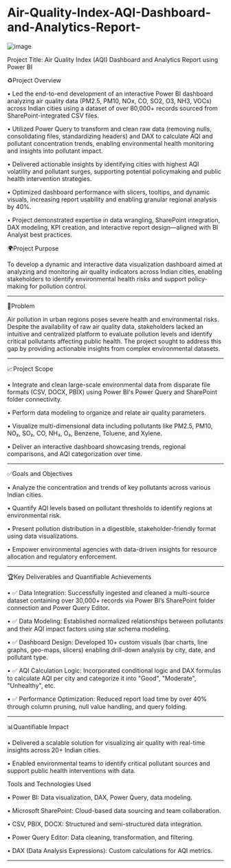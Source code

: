 # Air-Quality-Index-AQI-Dashboard-and-Analytics-Report-

![image](https://github.com/user-attachments/assets/65e90b05-d7b3-4b67-987e-544c59f70188)

Project Title: Air Quality Index (AQI) Dashboard and Analytics Report using Power BI

♻️Project Overview

•	Led the end-to-end development of an interactive Power BI dashboard analyzing air quality data (PM2.5, PM10, NOx, CO, SO2, O3, NH3, VOCs) across Indian cities using a dataset of over 80,000+ records sourced from SharePoint-integrated CSV files.

•	Utilized Power Query to transform and clean raw data (removing nulls, consolidating files, standardizing headers) and DAX to calculate AQI and pollutant concentration trends, enabling environmental health monitoring and insights into pollutant impact.

•	Delivered actionable insights by identifying cities with highest AQI volatility and pollutant surges, supporting potential policymaking and public health intervention strategies.

•	Optimized dashboard performance with slicers, tooltips, and dynamic visuals, increasing report usability and enabling granular regional analysis by 40%.

•	Project demonstrated expertise in data wrangling, SharePoint integration, DAX modeling, KPI creation, and interactive report design—aligned with BI Analyst best practices.


🌍Project Purpose

To develop a dynamic and interactive data visualization dashboard aimed at analyzing and monitoring air quality indicators across Indian cities, enabling stakeholders to identify environmental health risks and support policy-making for pollution control.
________________________________________

🔻Problem

Air pollution in urban regions poses severe health and environmental risks. Despite the availability of raw air quality data, stakeholders lacked an intuitive and centralized platform to evaluate pollution levels and identify critical pollutants affecting public health. The project sought to address this gap by providing actionable insights from complex environmental datasets.
________________________________________

📈Project Scope

•	Integrate and clean large-scale environmental data from disparate file formats (CSV, DOCX, PBIX) using Power BI's Power Query and SharePoint folder connectivity.

•	Perform data modeling to organize and relate air quality parameters.

•	Visualize multi-dimensional data including pollutants like PM2.5, PM10, NO₂, SO₂, CO, NH₃, O₃, Benzene, Toluene, and Xylene.

•	Deliver an interactive dashboard showcasing trends, regional comparisons, and AQI categorization over time.
________________________________________

✅Goals and Objectives

•	Analyze the concentration and trends of key pollutants across various Indian cities.

•	Quantify AQI levels based on pollutant thresholds to identify regions at environmental risk.

•	Present pollution distribution in a digestible, stakeholder-friendly format using data visualizations.

•	Empower environmental agencies with data-driven insights for resource allocation and regulatory enforcement.

________________________________________

🏆Key Deliverables and Quantifiable Achievements

•	✅ Data Integration: Successfully ingested and cleaned a multi-source dataset containing over 30,000+ records via Power BI’s SharePoint folder connection and Power Query Editor.

•	✅ Data Modeling: Established normalized relationships between pollutants and their AQI impact factors using star schema modeling.

•	✅ Dashboard Design: Developed 10+ custom visuals (bar charts, line graphs, geo-maps, slicers) enabling drill-down analysis by city, date, and pollutant type.

•	✅ AQI Calculation Logic: Incorporated conditional logic and DAX formulas to calculate AQI per city and categorize it into "Good", "Moderate", "Unhealthy", etc.

•	✅ Performance Optimization: Reduced report load time by over 40% through column pruning, null value handling, and query folding.
________________________________________


📊Quantifiable Impact

•	Delivered a scalable solution for visualizing air quality with real-time insights across 20+ Indian cities.

•	Enabled environmental teams to identify critical pollutant sources and support public health interventions with data.

Tools and Technologies Used

•	Power BI: Data visualization, DAX, Power Query, data modeling.

•	Microsoft SharePoint: Cloud-based data sourcing and team collaboration.

•	CSV, PBIX, DOCX: Structured and semi-structured data integration.

•	Power Query Editor: Data cleaning, transformation, and filtering.

•	DAX (Data Analysis Expressions): Custom calculations for AQI metrics.

________________________________________

